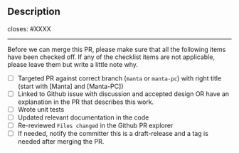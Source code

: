<!-- < < < < < < < < < < < < < < < < < < < < < < < < < < < < < < < < < ☺
v                               ✰  Thanks for creating a PR! ✰
v    Before hitting that submit button please review the checkboxes.
v    If a checkbox is n/a - please still include it but + a little note why
☺ > > > > > > > > > > > > > > > > > > > > > > > > > > > > > > > > >  -->

## Description

<!-- Add a description of the changes that this PR introduces and the files that
are the most critical to review.
-->

closes: #XXXX

---

Before we can merge this PR, please make sure that all the following items have been
checked off. If any of the checklist items are not applicable, please leave them but
write a little note why.

- [ ] Targeted PR against correct branch (`manta` or `manta-pc`) with right title (start with [Manta] and [Manta-PC])
- [ ] Linked to Github issue with discussion and accepted design OR have an explanation in the PR that describes this work.
- [ ] Wrote unit tests
- [ ] Updated relevant documentation in the code
- [ ] Re-reviewed `Files changed` in the Github PR explorer
- [ ] If needed, notify the committer this is a draft-release and a tag is needed after merging the PR.
